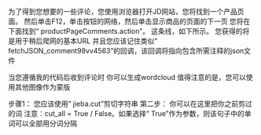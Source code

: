 为了得到您想要的一些评论，您使用浏览器打开JD网站，您将找到一个产品页面。
然后单击F12，单击按钮的网络，然后单击显示商品的页面的下一页
您将在下面找到“ productPageComments.action”。
这条线，如下所示。
您获得的将是用于稍后爬网的基本URL
并且您应该记住类似“ fetchJSON_comment98vv4563”的回调，该回调将指向包含所需注释的json文件


当您遵循我的代码后收到评论时
你可以生成wordcloud
值得注意的是，您可以使用其他图像作为蒙版


步骤1：
您应该使用“ jieba.cut”剪切字符串
第二步：
你可以在这里把你之前剪过的词
注意：cut_all = True / False。如果选择“ True”作为参数，则该句子中的单词可以全部用分词分隔
